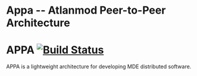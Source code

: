 # Appa -- Atlanmod Peer-to-Peer Architecture

APPA  [![Build Status](https://travis-ci.org/atlanmod/APPA.svg?branch=master)](https://travis-ci.org/atlanmod/APPA)
===================================================================================================================

APPA is a lightweight architecture for developing MDE distributed software.

